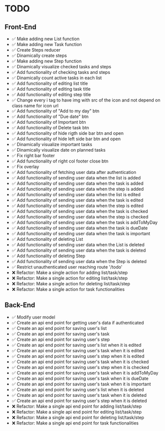 # TODO

## Front-End

- ✅ Make adding new List function
- ✅ Make adding new Task function
- ✅ Create Steps reducer
- ✅ Dinamically create steps
- ✅ Make adding new Step function
- ✅ Dinamically visualize checked tasks and steps
- ✅ Add functionality of checking tasks and steps
- ✅ Dinamically count active tasks in each list
- ✅ Add functionality of editing list title
- ✅ Add functionality of editing task title
- ✅ Add functionality of editing step title
- ✅ Change every i tag to have img with src of the icon and not depend on class name for icon url
- ✅ Add functionality of "Add to my day" btn
- ✅ Add functionality of "Due date" btn
- ✅ Add functionality of Important btn
- ✅ Add functionality of Delete task btn
- ✅ Add functionality of hide rigth side bar btn and open
- ✅ Add functionality of hide left side bar btn and open
- ✅ Dinamically visualize important tasks
- ✅ Dinamically visualize date on planned tasks
- ✅ Fix right bar footer
- ✅ Add functionality of right col footer close btn
- ✅ Fix overlay
- ✅ Add functionality of fetching user data after authentication
- ✅ Add functionality of sending user data when the list is added
- ✅ Add functionality of sending user data when the task is added
- ✅ Add functionality of sending user data when the step is added
- ✅ Add functionality of sending user data when the list is edited
- ✅ Add functionality of sending user data when the task is edited
- ✅ Add functionality of sending user data when the step is edited
- ✅ Add functionality of sending user data when the task is checked
- ✅ Add functionality of sending user data when the step is checked
- ✅ Add functionality of sending user data when the task is addToMyDay
- ✅ Add functionality of sending user data when the task is dueDate
- ✅ Add functionality of sending user data when the task is important
- ✅ Add functionality of deleting List
- ✅ Add functionality of sending user data when the List is deleted
- ✅ Add functionality of sending user data when the task is deleted
- ✅ Add functionality of deleting Step
- ✅ Add functionality of sending user data when the Step is deleted
- ✅ Restrict unauthenticated user reaching route '/todo'
- ❌ Refactor: Make a single action for adding list/task/step
- ❌ Refactor: Make a single action for editing list/task/step
- ❌ Refactor: Make a single action for deleting list/task/step
- ❌ Refactor: Make a single action for task functionalities

## Back-End

- ✅ Modify user model
- ✅ Create an api end point for getting user's data if authenticated
- ✅ Create an api end point for saving user's list
- ✅ Create an api end point for saving user's task
- ✅ Create an api end point for saving user's step
- ✅ Create an api end point for saving user's list when it is edited
- ✅ Create an api end point for saving user's task when it is edited
- ✅ Create an api end point for saving user's step when it is edited
- ✅ Create an api end point for saving user's task when it is checked
- ✅ Create an api end point for saving user's step when it is checked
- ✅ Create an api end point for saving user's task when it is addToMyDay
- ✅ Create an api end point for saving user's task when it is dueDate
- ✅ Create an api end point for saving user's task when it is important
- ✅ Create an api end point for saving user's list when it is deleted
- ✅ Create an api end point for saving user's task when it is deleted
- ✅ Create an api end point for saving user's step when it is deleted
- ❌ Refactor: Make a single api end point for adding list/task/step
- ❌ Refactor: Make a single api end point for editing list/task/step
- ❌ Refactor: Make a single api end point for deleting list/task/step
- ❌ Refactor: Make a single api end point for task functionalities
